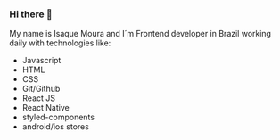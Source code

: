 ### Hi there 👋

My name is Isaque Moura and I´m Frontend developer in Brazil working daily with technologies like: 
- Javascript
- HTML
- CSS
- Git/Github
- React JS
- React Native
- styled-components
- android/ios stores

